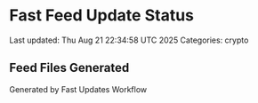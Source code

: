 # Fast Feed Update Status
Last updated: Thu Aug 21 22:34:58 UTC 2025
Categories: crypto

## Feed Files Generated

Generated by Fast Updates Workflow
